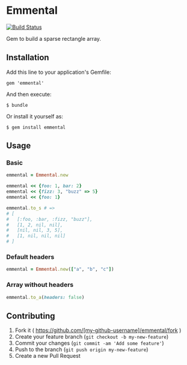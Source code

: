 # Emmental

[![Build Status](https://travis-ci.org/s-osa/emmental.svg?branch=master)](https://travis-ci.org/s-osa/emmental)

Gem to build a sparse rectangle array.

## Installation

Add this line to your application's Gemfile:

    gem 'emmental'

And then execute:

    $ bundle

Or install it yourself as:

    $ gem install emmental

## Usage

### Basic

```ruby
emmental = Emmental.new

emmental << {foo: 1, bar: 2}
emmental << {fizz: 3, "buzz" => 5}
emmental << {foo: 1}

emmental.to_s # =>
# [
#   [:foo, :bar, :fizz, "buzz"],
#   [1, 2, nil, nil],
#   [nil, nil, 3, 5],
#   [1, nil, nil, nil]
# ]
```

### Default headers

```ruby
emmental = Emmental.new(["a", "b", "c"])
```

### Array without headers

```ruby
emmental.to_a(headers: false)
```


## Contributing

1. Fork it ( https://github.com/[my-github-username]/emmental/fork )
2. Create your feature branch (`git checkout -b my-new-feature`)
3. Commit your changes (`git commit -am 'Add some feature'`)
4. Push to the branch (`git push origin my-new-feature`)
5. Create a new Pull Request
